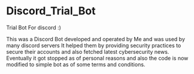# Discord_Trial_Bot
Trial Bot For discord :)

This was a Discord Bot developed and operated by Me and was used by many discord servers 
It helped them by providing security practices to secure their accounts and also fetched latest cybersecurity news.
Eventually it got stopped as of personal reasons and also the code is now modified to simple bot as of some terms and conditions.

